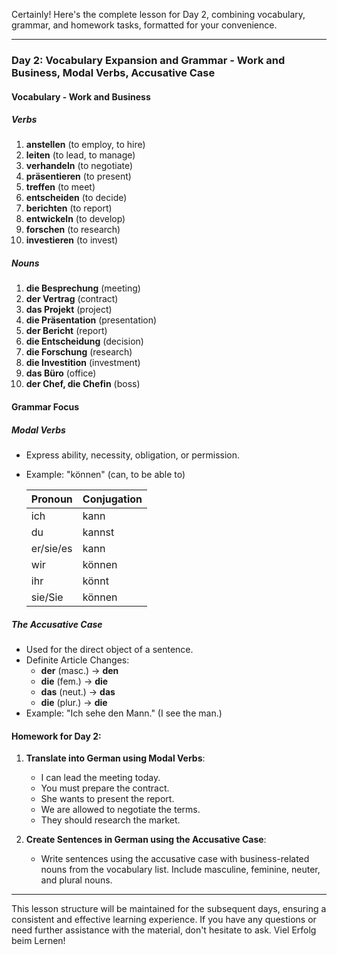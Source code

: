 Certainly! Here's the complete lesson for Day 2, combining vocabulary, grammar, and homework tasks, formatted for your convenience.

---

### Day 2: Vocabulary Expansion and Grammar - Work and Business, Modal Verbs, Accusative Case

#### Vocabulary - Work and Business

##### Verbs
1. **anstellen** (to employ, to hire)
2. **leiten** (to lead, to manage)
3. **verhandeln** (to negotiate)
4. **präsentieren** (to present)
5. **treffen** (to meet)
6. **entscheiden** (to decide)
7. **berichten** (to report)
8. **entwickeln** (to develop)
9. **forschen** (to research)
10. **investieren** (to invest)

##### Nouns
1. **die Besprechung** (meeting)
2. **der Vertrag** (contract)
3. **das Projekt** (project)
4. **die Präsentation** (presentation)
5. **der Bericht** (report)
6. **die Entscheidung** (decision)
7. **die Forschung** (research)
8. **die Investition** (investment)
9. **das Büro** (office)
10. **der Chef, die Chefin** (boss)

#### Grammar Focus

##### Modal Verbs
- Express ability, necessity, obligation, or permission.
- Example: "können" (can, to be able to)
  
  | Pronoun   | Conjugation |
  |-----------|-------------|
  | ich       | kann        |
  | du        | kannst      |
  | er/sie/es | kann        |
  | wir       | können      |
  | ihr       | könnt       |
  | sie/Sie   | können      |

##### The Accusative Case
- Used for the direct object of a sentence.
- Definite Article Changes:
  - **der** (masc.) -> **den**
  - **die** (fem.) -> **die**
  - **das** (neut.) -> **das**
  - **die** (plur.) -> **die**
- Example: "Ich sehe den Mann." (I see the man.)

#### Homework for Day 2:

1. **Translate into German using Modal Verbs**:
   - I can lead the meeting today.
   - You must prepare the contract.
   - She wants to present the report.
   - We are allowed to negotiate the terms.
   - They should research the market.

2. **Create Sentences in German using the Accusative Case**:
   - Write sentences using the accusative case with business-related nouns from the vocabulary list. Include masculine, feminine, neuter, and plural nouns.

---

This lesson structure will be maintained for the subsequent days, ensuring a consistent and effective learning experience. If you have any questions or need further assistance with the material, don't hesitate to ask. Viel Erfolg beim Lernen!